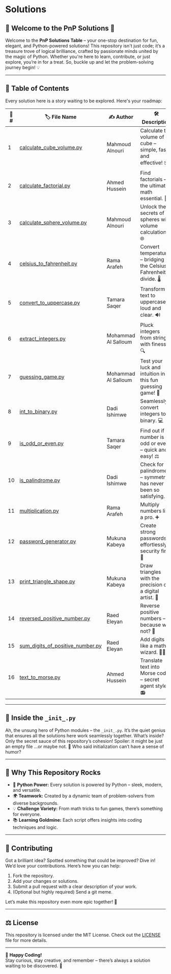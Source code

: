 
# Solutions

## 🌟 **Welcome to the PnP Solutions** 🚀

Welcome to the **PnP Solutions Table** – your one-stop destination for fun, elegant,
and Python-powered solutions! This repository isn't just code; it’s a treasure trove
of logical brilliance, crafted by passionate minds united by the magic of Python.
Whether you're here to learn, contribute, or just explore, you’re in for a treat.
So, buckle up and let the problem-solving journey begin! 💡

---

## 📝 **Table of Contents**  

Every solution here is a story waiting to be explored. Here's your roadmap:

| 🔢 **#** | 🏷️ **File Name**                       | ✍️ **Author**        | 🛠️ **Description**                                                                                                 |
|----------|----------------------------------------|----------------------|-------------------------------------------------------------------------------------------------------------------|
| 1        | [calculate_cube_volume.py](./calculate_cube_volume.py)         | Mahmoud Alnouri  | Calculate the volume of a cube – simple, fast, and effective! 📦                                              |
| 2        | [calculate_factorial.py](./calculate_factorial.py)             | Ahmed Hussein  | Find factorials – the ultimate math essential. 🔢                                                               |
| 3        | [calculate_sphere_volume.py](./calculate_sphere_volume.py)     | Mahmoud Alnouri   | Unlock the secrets of spheres with volume calculations! 🌐                                                       |
| 4        | [celsius_to_fahrenheit.py](./celsius_to_fahrenheit.py)         | Rama Arafeh   | Convert temperatures – bridging the Celsius-Fahrenheit divide. 🌡️                                              |
| 5        | [convert_to_uppercase.py](./convert_to_uppercase.py)           | Tamara Saqer   | Transform text to uppercase – loud and clear. 🔊                                                                |
| 6        | [extract_integers.py](./extract_integers.py)                   | Mohammad Al Salloum  | Pluck integers from strings with finesse. 🔍                                                                       |
| 7        | [guessing_game.py](./guessing_game.py)                         | Mohammad Al Salloum   | Test your luck and intuition in this fun guessing game! 🎲                                                        |
| 8        | [int_to_binary.py](./int_to_binary.py)                         | Dadi Ishimwe   | Seamlessly convert integers to binary. 💻                                                                         |
| 9        | [is_odd_or_even.py](./is_odd_or_even.py)                       | Tamara Saqer   | Find out if a number is odd or even – quick and easy! ⚖️                                                        |
| 10       | [is_palindrome.py](./is_palindrome.py)                         | Dadi Ishimwe   | Check for palindromes – symmetry has never been so satisfying. 🔄                                              |
| 11       | [multiplication.py](./multiplication.py)                       | Rama Arafeh   | Multiply numbers like a pro. ➕                                                                                   |
| 12       | [password_generator.py](./password_generator.py)               | Mukuna Kabeya   | Create strong passwords effortlessly – security first! 🔐                                                       |
| 13       | [print_triangle_shape.py](./print_triangle_shape.py)           | Mukuna Kabeya   | Draw triangles with the precision of a digital artist. 🎨                                                        |
| 14       | [reversed_positive_number.py](./reversed_positive_number.py)   | Raed Eleyan   | Reverse positive numbers – because why not? 🔄                                                                  |
| 15       | [sum_digits_of_positive_number.py](./sum_digits_of_positive_number.py) | Raed Eleyan | Add digits like a math wizard. 🧙‍♂️                                                                             |
| 16       | [text_to_morse.py](./text_to_morse.py)                         | Ahmed Hussein   | Translate text into Morse code – secret agent style! 📻                                                        |

---

## 🐍 **Inside the `_init_.py`**  

Ah, the unsung hero of Python modules – the `_init_.py`. It’s the quiet genius
that ensures
all the solutions here work seamlessly together. What’s inside? Only the secret
 sauce of this repository’s cohesion! Spoiler: it might be just an empty file
 ...or maybe not. 🤔 Who said initialization can’t have a sense of humor?

---

## 🌟 **Why This Repository Rocks**  

- 🐍 **Python Power:** Every solution is powered by Python – sleek, modern, and versatile.
- 🌍 **Teamwork:** Created by a dynamic team of problem-solvers from diverse backgrounds.
- 💡 **Challenge Variety:** From math tricks to fun games, there’s something
   for everyone.
- 📚 **Learning Goldmine:** Each script offers insights into coding techniques
   and logic.

---

## 🤝 **Contributing**  

Got a brilliant idea? Spotted something that could be improved? Dive in! We’d love
 your contributions. Here’s how you can help:

1. Fork the repository.
2. Add your changes or solutions.
3. Submit a pull request with a clear description of your work.
4. (Optional but highly required) Send a git meme.

Let’s make this repository even more epic together! 💪

---

## ⚖️ **License**  

This repository is licensed under the MIT License. Check out the
 [LICENSE](./LICENSE) file for more details.

---

🎉 **Happy Coding!**  
Stay curious, stay creative, and remember – there’s always a solution
 waiting to be discovered. 🌌
